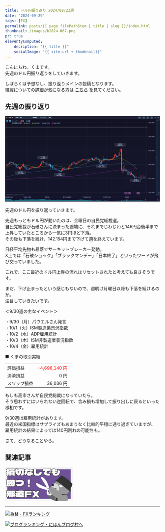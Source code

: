 ```yaml
---
title: ドル円振り返り 2024/09/23週
date: '2024-09-29'
tags: [FX]
permalink: posts/{{ page.filePathStem | title | slug }}/index.html
thumbnail: /images/b2024-067.png
pr: true
eleventyComputed:
    decription: "{{ title }}"
    socialImage: "{{ site.url + thumbnail}}"
---
```


こんにちわ。くまです。<br/>
先週のドル円振り返りをしていきます。

しばらくは予想なし、振り返りメインの投稿となります。<br/>
経緯についての詳細が気になる方は <a href="/posts/posts2024-056/">こちら</a> を見てください。

## 先週の振り返り

![](/images/b2024-067-01.png)

先週のドル円を振り返っていきます。

先週もっともドル円が動いたのは、金曜日の自民党総裁選。<br/>
自民党総裁が石破さんに決まった途端に、それまでじわじわと146円台後半まで上昇していたところから一気に3円ほど下落。<br/>
その後も下落を続け、142.154円まで下げて週を終えています。

日経平均先物も暴落でサーキットブレーカー発動。<br/>
X上では「石破ショック」「ブラックマンデー」「日本終了」といったワードが飛び交っていました。<br/>

これで、ここ最近のドル円上昇の流れはリセットされたと考えても良さそうです。

まだ、下げ止まったという感じもないので、週明け月曜日以降も下落を続けるのか。<br/>
注目していきたいです。<br/>


＜9/30週の主なイベント＞

・9/30（月）パウエルさん発言<br/>
・10/1（火）ISM製造業景況指数<br/>
・10/2（水）ADP雇用統計<br/>
・10/3（木）ISM非製造業景況指数<br/>
・10/4（金）雇用統計

■ くまの取引実績

<table style="min-width:18rem">
<tr>
    <td>評価損益</td>
    <td style="text-align:right; color:red;">-4,696,140 円</td>
</tr>
<tr><td>決済損益</td><td style="text-align:right">0 円</tr></tr>
<tr><td>スワップ損益</td><td style="text-align:right"> 36,036 円 </td></tr>
</table>

もしも高市さんが自民党総裁になっていたら。<br/>
そう思わずにはいられない逆回転で、含み損も増加して振り出しに戻るといった様相です。

9/30週は雇用統計があります。<br/>
最近の米国指標はサプライズもあまりなく比較的平穏に通り過ぎていますが、
雇用統計の結果によっては140円割れの可能性も。<br/>

さて、どうなることやら。




## 関連記事

<a class="internal-link" href="/posts/posts2024-036/">
    <img src="/images/b2024-036.png">
</a>

<br/>
<hr/>


<a href="https://blog.with2.net/link/?id=2111205&cid=1532" title="為替・FXランキング"><img alt="為替・FXランキング" width="110" height="31" src="https://blog.with2.net/img/banner/c/banner_1/br_c_1532_1.gif"></a>

<a href="https://blogmura.com/ranking/in?p_cid=11188911" target="_blank"><img src="https://b.blogmura.com/88_31.gif" width="88" height="31" border="0" alt="ブログランキング・にほんブログ村へ" /></a>


<style>
.internal-link {
    img { width: 220px; }
}
</style>